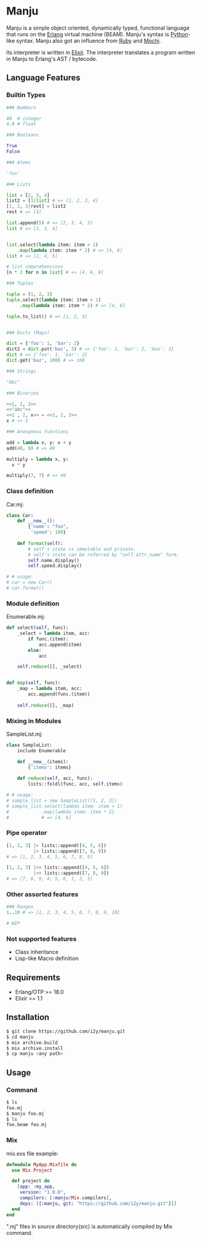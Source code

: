 # Manju
Manju is a simple object oriented, dynamically typed, functional language that runs on the [Erlang](http://www.erlang.org) virtual machine (BEAM).
Manju's syntax is [Python](https://www.python.org)-like syntax.
Manju also got an influence from [Ruby](https://www.ruby-lang.org) and [Mochi](https://github.com/i2y/mochi).

Its interpreter is written in [Elixir](http://elixir-lang.org). The interpreter translates a program written in Manju to Erlang's AST / bytecode.

## Language Features
### Builtin Types
```python
### Numbers

49  # integer
4.9 # float

### Booleans

True
False

### Atoms

'foo'

### Lists

list = [2, 3, 4]
list2 = [1|list] # => [1, 2, 3, 4]
[1, 2, 3|rest] = list2
rest # => [4]

list.append(5) # => [2, 3, 4, 5]
list # => [2, 3, 4]


list.select(lambda item: item > 1)
    .map(lambda item: item * 2) # => [4, 6]
list # => [2, 4, 5]

# list comprehensions
[n * 2 for n in list] # => [4, 6, 8]

### Tuples

tuple = (1, 2, 3)
tuple.select(lambda item: item > 1)
     .map(lambda item: item * 2) # => [4, 6]

tuple.to_list() # => [1, 2, 3]


### Dicts (Maps)

dict = {'foo': 1, 'bar': 2}
dict2 = dict.put('baz', 3) # => {'foo': 1, 'bar': 2, 'baz': 3}
dict # => {'foo': 1, 'bar': 2}
dict.get('baz', 100) # => 100

### Strings

"Abc"

### Binaries

<<1, 2, 3>>
<<"abc">>
<<1 , 2, x>> = <<1, 2, 3>>
x # => 3

### Anonymous functions

add = lambda x, y: x + y
add(40, 9) # => 49

multiply = lambda x, y:
  x * y

multiply(7, 7) # => 49
```

### Class definition
Car.mj:
```python
class Car:
    def __new__():
        {'name': "foo",
         'speed': 100}
    
    def format(self):
        # self's state is immutable and private.
        # self's state can be referred by "self.attr_name" form.
        self.name.display()
        self.speed.display()

# # usage:
# car = new Car()
# car.format()
```

### Module definition
Enumerable.mj:
```python
def select(self, func):
    _select = lambda item, acc:
        if func.(item):
            acc.append(item)
        else:
            acc

    self.reduce([], _select)


def map(self, func):
    _map = lambda item, acc:
        acc.append(func.(item))
    
    self.reduce([], _map)
```

### Mixing in Modules
SampleList.mj:
```python
class SampleList:
    include Enumerable

    def __new__(items):
        {'items': items}
    
    def reduce(self, acc, func):
        lists::foldl(func, acc, self.items)

# # usage:
# sample_list = new SampleList([1, 2, 3])
# sample_list.select(lambda item: item > 1)
#            .map(lambda item: item * 2}
#            # => [4, 6]
```

### Pipe operator
```python
[1, 2, 3] |> lists::append([4, 5, 6])
          |> lists::append([7, 8, 9])
# => [1, 2, 3, 4, 5, 6, 7, 8, 9]

[1, 2, 3] |>> lists::append([4, 5, 6])
          |>> lists::append([7, 8, 9])
# => [7, 8, 9, 4, 5, 6, 1, 2, 3]
```

### Other assorted features
```ruby
### Ranges
1..10 # => [1, 2, 3, 4, 5, 6, 7, 8, 9, 10]

# WIP
```


### Not supported features
- Class inheritance
- Lisp-like Macro definition

## Requirements
- Erlang/OTP >= 18.0
- Elixir >= 1.1

## Installation
```sh
$ git clone https://github.com/i2y/manju.git
$ cd manju
$ mix archive.build
$ mix archive.install
$ cp manju <any path>
```

## Usage
### Command
```sh
$ ls
foo.mj
$ manju foo.mj
$ ls
foo.beam foo.mj
```

### Mix
mix.exs file example:
```elixir
defmodule MyApp.Mixfile do
  use Mix.Project

  def project do
    [app: :my_app,
     version: "1.0.0",
     compilers: [:manju|Mix.compilers],
     deps: [{:manju, git: "https://github.com/i2y/manju.git"}]]
  end
end
```
".mj" files in source directory(src) is automatically compiled by Mix command.
